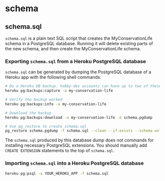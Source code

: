 # schema
## schema.sql
`schema.sql` is a plain text SQL script that creates the MyConservationLife schema in a PostgreSQL database. Running it will delete existing parts of the new schema, and then create the MyConservationLife schema.

### Exporting `schema.sql` from a Heroku PostgreSQL database
`schema.sql` can be generated by dumping the PostgreSQL database of a Heroku app with the following shell commands:

```sh
# Do a Heroku DB backup. hobby-dev accounts can have up to two of these.
heroku pg:backups:capture -a my-conservation-life

# Verify the backup worked
heroku pg:backups:info -a my-conservation-life

# Download the backup
heroku pg:backups:download -a my-conservation-life -o schema.pgdump

# Use pg_restore to create schema.sql
pg_restore schema.pgdump -f schema.sql --clean --if-exists --schema-only --no-privileges --no-owner --schema=public
```

The `schema.sql` produced by this database dump does not commands for installing necessary PostgreSQL extensions. You should manually add `CREATE EXTENSION` statements to the top of `schema.sql`.

### Importing `schema.sql` into a Heroku PostgreSQL database

```sh
heroku pg:psql -a YOUR_HEROKU_APP -f schema.sql
```